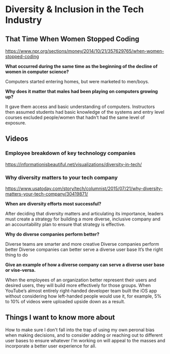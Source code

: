 # Diversity & Inclusion in the Tech Industry

## That Time When Women Stopped Coding

<https://www.npr.org/sections/money/2014/10/21/357629765/when-women-stopped-coding>

**What occurred during the same time as the beginning of the decline of women in computer science?**

Computers started entering homes, but were marketed to men/boys.

**Why does it matter that males had been playing on computers growing up?**

It gave them access and basic understanding of computers. Instructors then assumed students had basic knowledge of the systems and entry level courses excluded people/women that hadn't had the same level of exposure.

## Videos

### Employee breakdown of key technology companies

<https://informationisbeautiful.net/visualizations/diversity-in-tech/>

### Why diversity matters to your tech company

<https://www.usatoday.com/story/tech/columnist/2015/07/21/why-diversity-matters-your-tech-company/30419871/>

**When are diversity efforts most successful?**

 After deciding that diversity matters and articulating its importance, leaders must create a strategy for building a more diverse, inclusive company and an accountability plan to ensure that strategy is effective.

**Why do diverse companies perform better?**

Diverse teams are smarter and more creative
Diverse companies perform better
Diverse companies can better serve a diverse user base 
It’s the right thing to do 

**Give an example of how a diverse company can serve a diverse user base or vise-versa.**

When the employees of an organization better represent their users and desired users, they will build more effectively for those groups. When YouTube’s almost entirely right-handed developer team built the iOS app without considering how left-handed people would use it, for example, 5% to 10% of videos were uploaded upside down as a result.

## Things I want to know more about

How to make sure I don't fall into the trap of using my own peronal bias when making decisions, and to consider adding or reaching out to different user bases to ensure whatever I'm working on will appeal to the masses and incorporate a better user experience for all.
